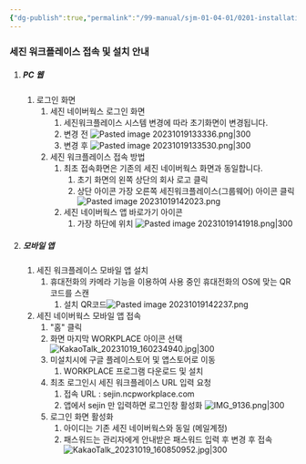 ```yaml
---
{"dg-publish":true,"permalink":"/99-manual/sjm-01-04-01/0201-installation/","title":"2.1 최초접속 설치안내","tags":["workplace","그룹웨어"],"noteIcon":"","created":"","updated":""}
---
```


### 세진 워크플레이스 접속 및 설치 안내

1. ##### PC 웹
	1. 로그인 화면
		1. 세진 네이버웍스 로그인 화면
			1. 세진워크플레이스 시스템 변경에 따라 초기화면이 변경됩니다. 
			2. 변경 전
				![Pasted image 20231019133336.png|300](/img/user/Attach/Pasted%20image%2020231019133336.png)
			3. 변경 후
				![Pasted image 20231019133530.png|300](/img/user/Attach/Pasted%20image%2020231019133530.png)
		2. 세진 워크플레이스 접속 방법
			1. 최초 접속화면은 기존의 세진 네이버웍스 화면과 동일합니다.
				1. 초기 화면의 왼쪽 상단의 회사 로고 클릭
				2. 상단 아이콘 가장 오른쪽 세진워크플레이스(그룹웨어) 아이콘 클릭 
				![Pasted image 20231019142023.png](/img/user/Attach/Pasted%20image%2020231019142023.png)
			2. 세진 네이버웍스 앱 바로가기 아이콘
				1. 가장 하단에 위치
				 ![Pasted image 20231019141918.png|300](/img/user/Attach/Pasted%20image%2020231019141918.png)
2. ##### 모바일 앱
	1. 세진 워크플레이스 모바일 앱 설치
		1. 휴대전화의 카메라 기능을 이용하여 사용 중인 휴대전화의 OS에 맞는 QR 코드를 스캔
			1. 설치 QR코드![Pasted image 20231019142237.png](/img/user/Attach/Pasted%20image%2020231019142237.png)
	2. 세진 네이버웍스 모바일 앱 접속
		1. "홈" 클릭
		2. 화면 마지막 WORKPLACE 아이콘 선택
			![KakaoTalk_20231019_160234940.jpg|300](/img/user/Attach/KakaoTalk_20231019_160234940.jpg)
		3. 미설치시에 구글 플레이스토어 및 앱스토어로 이동
			1. WORKPLACE 프로그램 다운로드 및 설치
		4. 최초 로그인시 세진 워크플레이스 URL 입력 요청
			1. 접속 URL : sejin.ncpworkplace.com
			2. 앱에서 sejin 만 입력하면 로그인창 활성화
			 ![IMG_9136.png|300](/img/user/Attach/IMG_9136.png)
		5. 로그인 화면 활성화
			1. 아이디는 기존 세진 네이버웍스와 동일 (메일계정)
			2. 패스워드는 관리자에게 안내받은 패스워드 입력 후 변경 후 접속
			 ![KakaoTalk_20231019_160850952.jpg|300](/img/user/Attach/KakaoTalk_20231019_160850952.jpg)